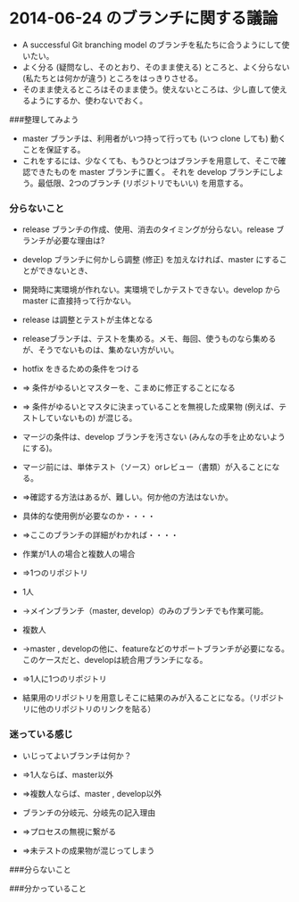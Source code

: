 # 2014-06-24 のブランチに関する議論

 * A successful Git branching model のブランチを私たちに合うようにして使いたい。
 * よく分る (疑問なし、そのとおり、そのまま使える) ところと、よく分らない (私たちとは何かが違う) ところをはっきりさせる。
 * そのまま使えるところはそのまま使う。使えないところは、少し直して使えるようにするか、使わないでおく。

###整理してみよう 

* master ブランチは、利用者がいつ持って行っても (いつ clone しても) 動くことを保証する。
* これをするには、少なくても、もうひとつはブランチを用意して、そこで確認できたものを master ブランチに置く。
それを develop ブランチにしよう。最低限、2つのブランチ (リポジトリでもいい) を用意する。


### 分らないこと 

* release ブランチの作成、使用、消去のタイミングが分らない。release ブランチが必要な理由は?
 * develop ブランチに何かしら調整 (修正) を加えなければ、master にすることができないとき、
 * 開発時に実環境が作れない。実環境でしかテストできない。develop から master に直接持って行かない。

* release は調整とテストが主体となる
 * releaseブランチは、テストを集める。メモ、毎回、使うものなら集めるが、そうでないものは、集めない方がいい。

* hotfix をきるための条件をつける
 * ⇒ 条件がゆるいとマスターを、こまめに修正することになる
 * ⇒ 条件がゆるいとマスタに決まっていることを無視した成果物 (例えば、テストしていないもの) が混じる。

* マージの条件は、develop ブランチを汚さない (みんなの手を止めないようにする)。
 * マージ前には、単体テスト（ソース）orレビュー（書類）が入ることになる。
 * ⇒確認する方法はあるが、難しい。何か他の方法はないか。
* 具体的な使用例が必要なのか・・・・
 * ⇒ここのブランチの詳細がわかれば・・・・
 
* 作業が1人の場合と複数人の場合
* ⇒1つのリポジトリ
 * 1人
 * →メインブランチ（master, develop）のみのブランチでも作業可能。

 * 複数人
 * →master , developの他に、featureなどのサポートブランチが必要になる。このケースだと、developは統合用ブランチになる。

* ⇒1人に1つのリポジトリ
 * 結果用のリポジトリを用意しそこに結果のみが入ることになる。（リポジトリに他のリポジトリのリンクを貼る）

### 迷っている感じ
* いじってよいブランチは何か？
 * ⇒1人ならば、master以外
 * ⇒複数人ならば、master , develop以外

* ブランチの分岐元、分岐先の記入理由
 * ⇒プロセスの無視に繋がる
 * ⇒未テストの成果物が混じってしまう

###分らないこと

###分かっていること


